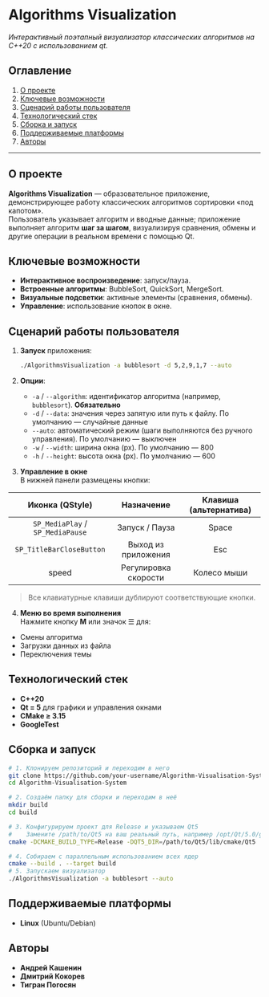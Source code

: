 # Algorithms Visualization

*Интерактивный поэтапный визуализатор классических алгоритмов на C++20 с использованием qt.*

## Оглавление
1. [О проекте](#о-проекте)  
2. [Ключевые возможности](#ключевые-возможности)  
3. [Сценарий работы пользователя](#сценарий-работы-пользователя)  
4. [Технологический стек](#технологический-стек)  
5. [Сборка и запуск](#сборка-и-запуск)  
6. [Поддерживаемые платформы](#поддерживаемые-платформы)  
7. [Авторы](#авторы)

---

## О проекте
**Algorithms Visualization** — образовательное приложение, демонстрирующее работу классических алгоритмов сортировки «под капотом».  
Пользователь указывает алгоритм и вводные данные; приложение выполняет алгоритм **шаг за шагом**, визуализируя сравнения, обмены и другие операции в реальном времени с помощью Qt.

## Ключевые возможности
- **Интерактивное воспроизведение**: запуск/пауза.  
- **Встроенные алгоритмы**: BubbleSort, QuickSort, MergeSort.  
- **Визуальные подсветки**: активные элементы (сравнения, обмены).  
- **Управление**: использование кнопок в окне.

## Сценарий работы пользователя
1. **Запуск** приложения:
   ```bash
   ./AlgorithmsVisualization -a bubblesort -d 5,2,9,1,7 --auto
   ```
2. **Опции**:
   - `-a` / `--algorithm`: идентификатор алгоритма (например, `bubblesort`). **Обязательно**  
   - `-d` / `--data`: значения через запятую или путь к файлу. По умолчанию — случайные данные  
   - `--auto`: автоматический режим (шаги выполняются без ручного управления). По умолчанию — выключен  
   - `-w` / `--width`: ширина окна (px). По умолчанию — 800  
   - `-h` / `--height`: высота окна (px). По умолчанию — 600  

3. **Управление в окне**  
В нижней панели размещены кнопки:

| Иконка (QStyle)                  | Назначение               | Клавиша (альтернатива) |
| :------------------------------: | :----------------------: | :--------------------: |
| `SP_MediaPlay` / `SP_MediaPause` | Запуск / Пауза           | Space                  |
| `SP_TitleBarCloseButton`         | Выход из приложения      | Esc                    |
| speed                            | Регулировка скорости     | Колесо мыши            |

> Все клавиатурные клавиши дублируют соответствующие кнопки.

4. **Меню во время выполнения**  
Нажмите кнопку **M** или значок ☰ для:
- Смены алгоритма  
- Загрузки данных из файла  
- Переключения темы  


## Технологический стек
- **C++20**  
- **Qt = 5** для графики и управления окнами  
- **CMake ≥ 3.15**  
- **GoogleTest** 

## Сборка и запуск
```bash
# 1. Клонируем репозиторий и переходим в него
git clone https://github.com/your-username/Algorithm-Visualisation-System.git
cd Algorithm-Visualisation-System

# 2. Создаём папку для сборки и переходим в неё
mkdir build
cd build

# 3. Конфигурируем проект для Release и указываем Qt5
#    Замените /path/to/Qt5 на ваш реальный путь, например /opt/Qt/5.0/gcc_64
cmake -DCMAKE_BUILD_TYPE=Release -DQT5_DIR=/path/to/Qt5/lib/cmake/Qt5 ../

# 4. Собираем с параллельным использованием всех ядер
cmake --build . --target build
# 5. Запускаем визуализатор
./AlgorithmsVisualization -a bubblesort --auto
```

## Поддерживаемые платформы
- **Linux** (Ubuntu/Debian)

## Авторы
- **Андрей Кашенин** 
- **Дмитрий Кокорев** 
- **Тигран Погосян** 
